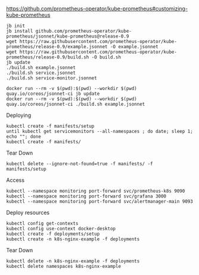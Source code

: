 

https://github.com/prometheus-operator/kube-prometheus#customizing-kube-prometheus


    jb init
    jb install github.com/prometheus-operator/kube-prometheus/jsonnet/kube-prometheus@release-0.9 
    wget https://raw.githubusercontent.com/prometheus-operator/kube-prometheus/release-0.9/example.jsonnet -O example.jsonnet
    wget https://raw.githubusercontent.com/prometheus-operator/kube-prometheus/release-0.9/build.sh -O build.sh
    jb update
    ./build.sh example.jsonnet
    ./build.sh service.jsonnet
    ./build.sh service-monitor.jsonnet

    docker run --rm -v $(pwd):$(pwd) --workdir $(pwd) quay.io/coreos/jsonnet-ci jb update
    docker run --rm -v $(pwd):$(pwd) --workdir $(pwd) quay.io/coreos/jsonnet-ci ./build.sh example.jsonnet

Deploying

    kubectl create -f manifests/setup
    until kubectl get servicemonitors --all-namespaces ; do date; sleep 1; echo ""; done
    kubectl create -f manifests/

Tear Down 

    kubectl delete --ignore-not-found=true -f manifests/ -f manifests/setup

Access

    kubectl --namespace monitoring port-forward svc/prometheus-k8s 9090
    kubectl --namespace monitoring port-forward svc/grafana 3000
    kubectl --namespace monitoring port-forward svc/alertmanager-main 9093


Deploy resources

    kubectl config get-contexts  
    kubectl config use-context docker-desktop
    kubectl create -f deployments/setup
    kubectl create -n k8s-nginx-example -f deployments

Tear Down

    kubectl delete -n k8s-nginx-example -f deployments
    kubectl delete namespaces k8s-nginx-example

